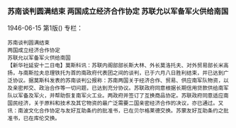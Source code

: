### 苏南谈判圆满结束  两国成立经济合作协定  苏联允以军备军火供给南国

1946-06-15
第1版()
专栏：

    苏南谈判圆满结束
    两国成立经济合作协定
    苏联允以军备军火供给南国
    【新华社延安十二日电】莫斯科讯：苏联内阁部部长斯大林、外长莫洛托夫、对外贸易部长米高扬，与南斯拉夫总理铁托为首的南政府代表团之间的谈判，已于六月八日胜利结束，并已达到广泛协议。据莫斯科发表的苏南谈判公报称：苏南两国关于经济合作、贸易、供应南军队物资，以及亲密邦交、政治合作等一切问题，已达到充分协议。苏联政府同意根据长期信用贷款供给南军队以军备及军火，并帮助恢复南军火工业。两政府并签订了互换商品协定。苏联政府同意适应南国民经济，关于原料和技术及其它物资的最广泛需要二国亲密经济合作的决议，亦已通过。又讯：南波文化合作协定与友好互助条约的批准书，已在贝尔格莱德交换。苏蒙友好互助条约之批准书，已在库伦交换。
